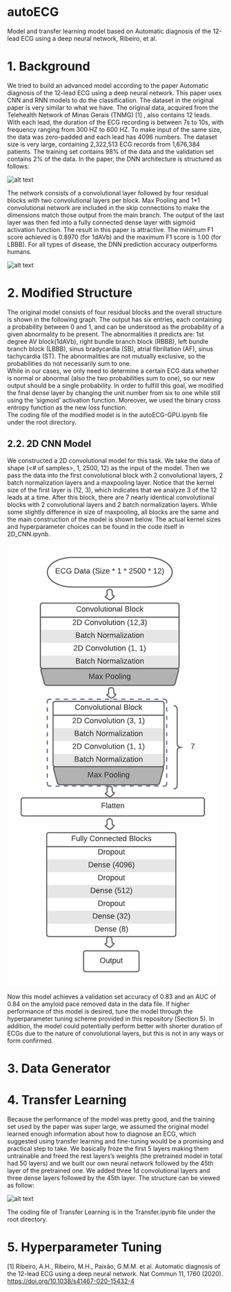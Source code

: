 # autoECG
Model and transfer learning model based on Automatic diagnosis of the 12-lead ECG using a deep neural network, Ribeiro, et al.
# 1. Background
  We tried to build an advanced model according to the paper Automatic diagnosis of the 12-lead ECG using a deep neural network. This paper uses CNN and RNN models to do
the classification. The dataset in the original paper is very similar to what we have. The original data, acquired from the Telehealth Network of Minas Gerais (TNMG) [1]
, also contains 12 leads. With each lead, the duration of the ECG recording is between 7s to 10s, with frequency ranging from 300 HZ to 600 HZ. To make input of the same size, the data was zero-padded and each lead has 4096 numbers. The dataset size is very large, containing 2,322,513 ECG records from 1,676,384 patients. The training set contains 98% of the data and the validation set contains 2% of the data.
In the paper, the DNN architecture is structured as follows:  

![alt text](/modelstructure.jpg)   


  The network consists of a convolutional layer followed by four residual blocks with two convolutional layers per block. Max Pooling and 1*1 convolutional network are included in the skip connections to make the dimensions match those output from the main branch. The output of the last layer was then fed into a fully connected dense layer with sigmoid
activation function. The result in this paper is attractive. The minimum F1 score achieved is 0.8970 (for 1dAVb) and the maximum F1 score is 1.00 (for LBBB). For all types of disease, the DNN prediction accuracy outperforms humans.  

![alt text](/modelresult.jpg)  


# 2. Modified Structure
  The original model consists of four residual blocks and the overall structure is shown in the following graph. The output has six entries, each containing a probability between 0 and 1, and can be understood as the probability of a given abnormality to be present. The abnormalities it predicts are: 1st degree AV block(1dAVb), right bundle branch block (RBBB), left bundle branch block (LBBB), sinus bradycardia (SB), atrial fibrillation (AF), sinus tachycardia (ST). The abnormalities are not mutually exclusive, so the probabilities do not necessarily sum to one.  
  While in our cases, we only need to determine a certain ECG data whether is normal or abnormal (also the two probabilities sum to one), so our new output should be a single probability. In order to fulfill this goal, we modified the final dense layer by changing the unit number from six to one while still using the ‘sigmoid’ activation function. Moreover, we used the binary cross entropy function as the new loss function.  
  The coding file of the modified model is in the autoECG-GPU.ipynb file under the root directory.

## 2.2. 2D CNN Model
  We constructed a 2D convolutional model for this task. We take the data of shape (<# of samples>, 1, 2500, 12) as the input of the model. Then we pass the data into the first convolutional block with 2 convolutional layers, 2 batch normalization layers and a maxpooling layer. Notice that the kernel size of the first layer is (12, 3), which indicates that we analyze 3 of the 12 leads at a time. After this block, there are 7 nearly identical convolutional blocks with 2 convolutional layers and 2 batch normalization layers. While some slightly difference in size of maxpooling, all blocks are the same and the main construction of the model is shown below. The actual kernel sizes and hyperparameter choices can be found in the code itself in 2D_CNN.ipynb.
  
  ![alt text](/2D_CNN_Model.png)
  
  Now this model achieves a validation set accuracy of 0.83 and an AUC of 0.84 on the amyloid pace removed data in the data file. If higher performance of this model is desired, tune the model through the hyperparameter tuning scheme provided in this repository (Section 5). In addition, the model could potentially perform better with shorter duration of ECGs due to the nature of convolutional layers, but this is not in any ways or form confirmed. 
  
# 3. Data Generator



# 4. Transfer Learning
  Because the performance of the model was pretty good, and the training set used by the paper was super large, we assumed the original model learned enough information about how to diagnose an ECG, which suggested using transfer learning and fine-tuning would be a promising and practical step to take. We basically froze the first 5 layers making them untrainable and freed the rest layers’s weights (the pretrained model in total had 50 layers) and we built our own neural network followed by the 45th layer of the pretrained one. We added three 1d convolutional layers and three dense layers followed by the 45th layer. The structure can be viewed as follow:  
 
![alt text](/transferlearning.png)    
  
  The coding file of Transfer Learning is in the Transfer.ipynb file under the root directory.
  
# 5. Hyperparameter Tuning

[1] Ribeiro, A.H., Ribeiro, M.H., Paixão, G.M.M. et al. Automatic diagnosis of the 12-lead
ECG using a deep neural network.
Nat Commun 11, 1760 (2020). https://doi.org/10.1038/s41467-020-15432-4
